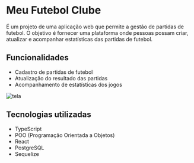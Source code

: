 # Meu Futebol Clube
É um projeto de uma aplicação web que permite a gestão de partidas de futebol. O objetivo é fornecer uma plataforma onde pessoas possam criar, atualizar e acompanhar estatísticas das partidas de futebol.

## Funcionalidades
* Cadastro de partidas de futebol
* Atualização do resultado das partidas
* Acompanhamento de estatísticas dos jogos

![tela](https://user-images.githubusercontent.com/108986668/235802837-1b016baa-3243-42d9-9d1a-4cc1389b62c2.png)

## Tecnologias utilizadas
* TypeScript
* POO (Programação Orientada a Objetos)
* React
* PostgreSQL
* Sequelize


